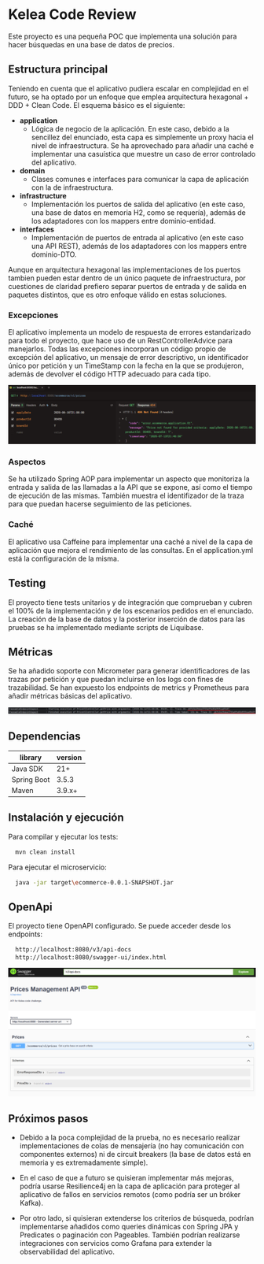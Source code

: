 # Kelea Code Review

Este proyecto es una pequeña POC que implementa una solución para hacer búsquedas en una base de datos de precios.

## Estructura principal

Teniendo en cuenta que el aplicativo pudiera escalar en complejidad en el futuro, se ha optado por un enfoque que emplea arquitectura hexagonal + DDD + Clean Code. El esquema básico es el siguiente:

* __application__
    * Lógica de negocio de la aplicación. En este caso, debido a la sencillez del enunciado, esta capa es simplemente un proxy hacia el nivel de infraestructura. Se ha aprovechado para añadir una caché e implementar una casuística que muestre un caso de error controlado del aplicativo.
* __domain__
    * Clases comunes e interfaces para comunicar la capa de aplicación con la de infraestructura.
* __infrastructure__
    * Implementación los puertos de salida del aplicativo (en este caso, una base de datos en memoria H2, como se requería), además de los adaptadores con los mappers entre dominio-entidad.
* __interfaces__
    * Implementación de puertos de entrada al aplicativo (en este caso una API REST), además de los adaptadores con los mappers entre dominio-DTO.

Aunque en arquitectura hexagonal las implementaciones de los puertos tambien pueden estar dentro de un único paquete de infraestructura, por cuestiones de claridad prefiero separar puertos de entrada y de salida en paquetes distintos, que es otro enfoque válido en estas soluciones.

### Excepciones
El aplicativo implementa un modelo de respuesta de errores estandarizado para todo el proyecto, que hace uso de un RestControllerAdvice para manejarlos. Todas las excepciones incorporan un código propio de excepción del aplicativo, un mensaje de error descriptivo, un identificador único por petición y un TimeStamp con la fecha en la que se produjeron, además de devolver el código HTTP adecuado para cada tipo.

![Exception.png](assets/Exception.png)

### Aspectos
Se ha utilizado Spring AOP para implementar un aspecto que monitoriza la entrada y salida de las llamadas a la API que se expone, así como el tiempo de ejecución de las mismas. También muestra el identifizador de la traza para que puedan hacerse seguimiento de las peticiones.

### Caché
El aplicativo usa Caffeine para implementar una caché a nivel de la capa de aplicación que mejora el rendimiento de las consultas. En el application.yml está la configuración de la misma.

## Testing
El proyecto tiene tests unitarios y de integración que comprueban y cubren el 100% de la implementación y de los escenarios pedidos en el enunciado. La creación de la base de datos y la posterior inserción de datos para las pruebas se ha implementado mediante scripts de Liquibase.

## Métricas
Se ha añadido soporte con Micrometer para generar identificadores de las trazas por petición y que puedan incluirse en los logs con fines de trazabilidad. Se han expuesto los endpoints de metrics y Prometheus para añadir métricas básicas del aplicativo.

![Traces.png](assets/Traces.png)


## Dependencias

| library                             | version |
|-------------------------------------|---------|
| Java SDK                            | 21+     |
| Spring Boot                         | 3.5.3   |
| Maven                               | 3.9.x+  |

## Instalación y ejecución

Para compilar y ejecutar los tests:

```bash
  mvn clean install
```

Para ejecutar el microservicio:

```bash
  java -jar target\ecommerce-0.0.1-SNAPSHOT.jar
```

## OpenApi

El proyecto tiene OpenAPI configurado. Se puede acceder desde los endpoints:

```
  http://localhost:8080/v3/api-docs
  http://localhost:8080/swagger-ui/index.html
```

![SwaggerUI.png](assets/SwaggerUI.png)

## Próximos pasos
* Debido a la poca complejidad de la prueba, no es necesario realizar implementaciones de colas de mensajería (no hay comunicación con componentes externos) ni de circuit breakers (la base de datos está en memoria y es extremadamente simple).


* En el caso de que a futuro se quisieran implementar más mejoras, podría usarse Resilience4j en la capa de aplicación para proteger al aplicativo de fallos en servicios remotos (como podría ser un bróker Kafka).


* Por otro lado, si quisieran extenderse los criterios de búsqueda, podrían implementarse añadidos como queries dinámicas con Spring JPA y Predicates o paginación con Pageables.
También podrían realizarse integraciones con servicios como Grafana para extender la observabilidad del aplicativo.